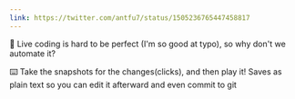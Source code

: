 ```yaml
---
link: https://twitter.com/antfu7/status/1505236765447458817
---
```


🎥 Live coding is hard to be perfect (I'm so good at typo), so why don't we automate it?

⌨️ Take the snapshots for the changes(clicks), and then play it! Saves as plain text so you can edit it afterward and even commit to git
